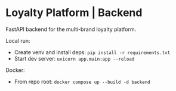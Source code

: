 # Loyalty Platform | Backend

FastAPI backend for the multi-brand loyalty platform.

Local run:

- Create venv and install deps: `pip install -r requirements.txt`
- Start dev server: `uvicorn app.main:app --reload`

Docker:

- From repo root: `docker compose up --build -d backend`
